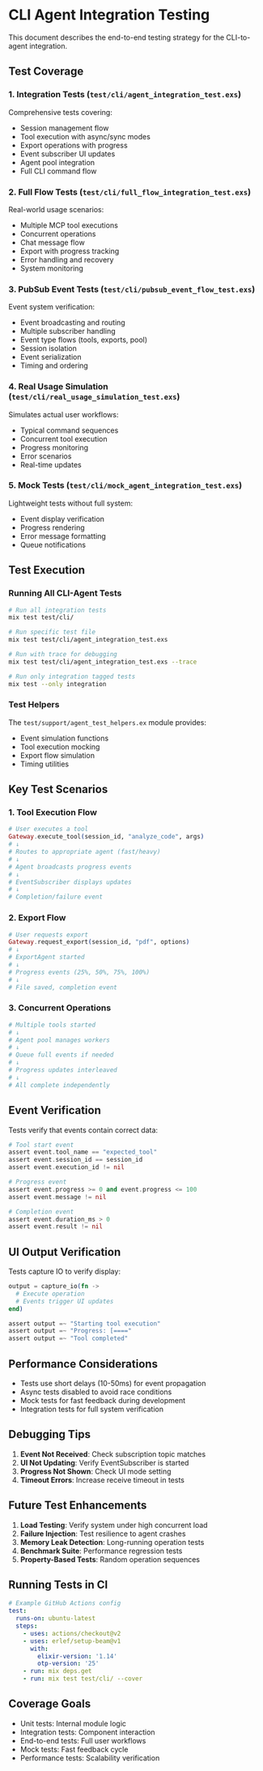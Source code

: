 # CLI Agent Integration Testing

This document describes the end-to-end testing strategy for the CLI-to-agent integration.

## Test Coverage

### 1. Integration Tests (`test/cli/agent_integration_test.exs`)

Comprehensive tests covering:
- Session management flow
- Tool execution with async/sync modes
- Export operations with progress
- Event subscriber UI updates
- Agent pool integration
- Full CLI command flow

### 2. Full Flow Tests (`test/cli/full_flow_integration_test.exs`)

Real-world usage scenarios:
- Multiple MCP tool executions
- Concurrent operations
- Chat message flow
- Export with progress tracking
- Error handling and recovery
- System monitoring

### 3. PubSub Event Tests (`test/cli/pubsub_event_flow_test.exs`)

Event system verification:
- Event broadcasting and routing
- Multiple subscriber handling
- Event type flows (tools, exports, pool)
- Session isolation
- Event serialization
- Timing and ordering

### 4. Real Usage Simulation (`test/cli/real_usage_simulation_test.exs`)

Simulates actual user workflows:
- Typical command sequences
- Concurrent tool execution
- Progress monitoring
- Error scenarios
- Real-time updates

### 5. Mock Tests (`test/cli/mock_agent_integration_test.exs`)

Lightweight tests without full system:
- Event display verification
- Progress rendering
- Error message formatting
- Queue notifications

## Test Execution

### Running All CLI-Agent Tests

```bash
# Run all integration tests
mix test test/cli/

# Run specific test file
mix test test/cli/agent_integration_test.exs

# Run with trace for debugging
mix test test/cli/agent_integration_test.exs --trace

# Run only integration tagged tests
mix test --only integration
```

### Test Helpers

The `test/support/agent_test_helpers.ex` module provides:
- Event simulation functions
- Tool execution mocking
- Export flow simulation
- Timing utilities

## Key Test Scenarios

### 1. Tool Execution Flow

```elixir
# User executes a tool
Gateway.execute_tool(session_id, "analyze_code", args)
# ↓
# Routes to appropriate agent (fast/heavy)
# ↓
# Agent broadcasts progress events
# ↓
# EventSubscriber displays updates
# ↓
# Completion/failure event
```

### 2. Export Flow

```elixir
# User requests export
Gateway.request_export(session_id, "pdf", options)
# ↓
# ExportAgent started
# ↓
# Progress events (25%, 50%, 75%, 100%)
# ↓
# File saved, completion event
```

### 3. Concurrent Operations

```elixir
# Multiple tools started
# ↓
# Agent pool manages workers
# ↓
# Queue full events if needed
# ↓
# Progress updates interleaved
# ↓
# All complete independently
```

## Event Verification

Tests verify that events contain correct data:

```elixir
# Tool start event
assert event.tool_name == "expected_tool"
assert event.session_id == session_id
assert event.execution_id != nil

# Progress event
assert event.progress >= 0 and event.progress <= 100
assert event.message != nil

# Completion event
assert event.duration_ms > 0
assert event.result != nil
```

## UI Output Verification

Tests capture IO to verify display:

```elixir
output = capture_io(fn ->
  # Execute operation
  # Events trigger UI updates
end)

assert output =~ "Starting tool execution"
assert output =~ "Progress: [===="
assert output =~ "Tool completed"
```

## Performance Considerations

- Tests use short delays (10-50ms) for event propagation
- Async tests disabled to avoid race conditions
- Mock tests for fast feedback during development
- Integration tests for full system verification

## Debugging Tips

1. **Event Not Received**: Check subscription topic matches
2. **UI Not Updating**: Verify EventSubscriber is started
3. **Progress Not Shown**: Check UI mode setting
4. **Timeout Errors**: Increase receive timeout in tests

## Future Test Enhancements

1. **Load Testing**: Verify system under high concurrent load
2. **Failure Injection**: Test resilience to agent crashes
3. **Memory Leak Detection**: Long-running operation tests
4. **Benchmark Suite**: Performance regression tests
5. **Property-Based Tests**: Random operation sequences

## Running Tests in CI

```yaml
# Example GitHub Actions config
test:
  runs-on: ubuntu-latest
  steps:
    - uses: actions/checkout@v2
    - uses: erlef/setup-beam@v1
      with:
        elixir-version: '1.14'
        otp-version: '25'
    - run: mix deps.get
    - run: mix test test/cli/ --cover
```

## Coverage Goals

- Unit tests: Internal module logic
- Integration tests: Component interaction
- End-to-end tests: Full user workflows
- Mock tests: Fast feedback cycle
- Performance tests: Scalability verification